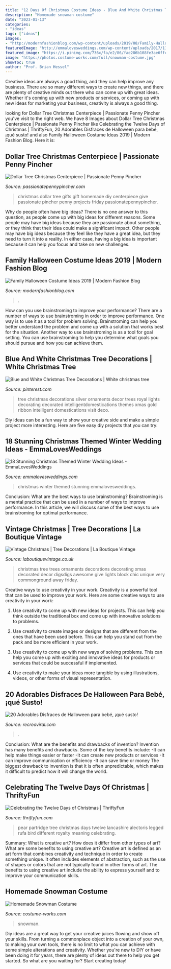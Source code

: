 ```yaml
---
title: "12 Days Of Christmas Costume Ideas - Blue And White Christmas Tree Decorations"
description: "Homemade snowman costume"
date: "2023-01-13"
categories:
- "ideas"
tags: ["ideas"]
images:
- "http://modernfashionblog.com/wp-content/uploads/2019/08/Family-Halloween-Costume-Ideas-2019-10.jpg"
featuredImage: "http://emmalovesweddings.com/wp-content/uploads/2017/11/christmas-wedding-ideas-for-winter-2017.jpg"
featured_image: "https://i.pinimg.com/736x/fa/e2/86/fae286b108fe3ae6ffcef1ee9adefd83.jpg"
image: "https://photos.costume-works.com/full/snowman-costume.jpg"
ShowToc: true
author: "Prof. Brian Hessel"
---
```



Creative ideas are always a good thing, and they can help improve any business. There are so many different ways to create new things, and there are plenty of creative minds out there who can come up with great ideas. Whether it's coming up with new products or services, or coming up with new ideas for marketing your business, creativity is always a good thing.

	

		
looking for Dollar Tree Christmas Centerpiece | Passionate Penny Pincher you've visit to the right web. We have 8 Images about Dollar Tree Christmas Centerpiece | Passionate Penny Pincher like Celebrating the Twelve Days of Christmas | ThriftyFun, 20 Adorables Disfraces de Halloween para bebé, ¡qué susto! and also Family Halloween Costume Ideas 2019 | Modern Fashion Blog. Here it is:
		
    
## Dollar Tree Christmas Centerpiece | Passionate Penny Pincher

<img loading=lazy src="http://passionatepennypincher.com/wp-content/uploads/2016/11/dollartreegiftstogive20163.jpg" onerror="this.onerror=null;this.src='https://tse2.mm.bing.net/th?id=OIP.sw6PIh0gvwlqbl7Ljc9qqgHaLH&amp;pid=15.1';" alt="Dollar Tree Christmas Centerpiece | Passionate Penny Pincher">

_Source: passionatepennypincher.com_

>christmas dollar tree gifts gift homemade diy centerpiece give passionate pincher penny projects friday passionatepennypincher. 

	

Why do people often have big ideas?
There is no one answer to this question, as people come up with big ideas for different reasons. Some people may have big ideas because they are passionate about something, or they think that their idea could make a significant impact. Other people may have big ideas because they feel like they have a great idea, but they need to turn it into a reality. In either case, having a big idea is important because it can help you focus and take on new challenges.

    
## Family Halloween Costume Ideas 2019 | Modern Fashion Blog

<img loading=lazy src="http://modernfashionblog.com/wp-content/uploads/2019/08/Family-Halloween-Costume-Ideas-2019-10.jpg" onerror="this.onerror=null;this.src='https://tse1.mm.bing.net/th?id=OIP.rUy3aABj0f1ara2KDHt6SAHaMi&amp;pid=15.1';" alt="Family Halloween Costume Ideas 2019 | Modern Fashion Blog">

_Source: modernfashionblog.com_

>. 

	

How can you use brainstroming to improve your performance?
There are a number of ways to use brainstroming in order to improve performance. One way is to use it as a tool for problem solving. Brainstroming can help you better understand the problem and come up with a solution that works best for the situation. Another way to use brainstroming is as a tool for goal setting. You can use brainstroming to help you determine what goals you should pursue and how you can achieve them.

    
## Blue And White Christmas Tree Decorations | White Christmas Tree

<img loading=lazy src="https://i.pinimg.com/736x/fa/e2/86/fae286b108fe3ae6ffcef1ee9adefd83.jpg" onerror="this.onerror=null;this.src='https://tse1.mm.bing.net/th?id=OIP.x21oZ6pmTqIr9VR3w9qXpwHaLg&amp;pid=15.1';" alt="Blue and White Christmas Tree Decorations | White christmas tree">

_Source: pinterest.com_

>tree christmas decorations silver ornaments decor trees royal lights decorating decorated intelligentdomestications themes xmas gold ribbon intelligent domestications visit deco. 

	

Diy ideas can be a fun way to show your creative side and make a simple project more interesting. Here are five easy diy projects that you can try: 

    
## 18 Stunning Christmas Themed Winter Wedding Ideas - EmmaLovesWeddings

<img loading=lazy src="http://emmalovesweddings.com/wp-content/uploads/2017/11/christmas-wedding-ideas-for-winter-2017.jpg" onerror="this.onerror=null;this.src='https://tse3.mm.bing.net/th?id=OIP.JZJkzVijCHfXu7Fv4-3QBAHaVe&amp;pid=15.1';" alt="18 Stunning Christmas Themed Winter Wedding Ideas - EmmaLovesWeddings">

_Source: emmalovesweddings.com_

>christmas winter themed stunning emmalovesweddings. 

	

Conclusion: What are the best ways to use brainstroming?
Brainstroming is a mental practice that can be used in a number of ways to improve performance. In this article, we will discuss some of the best ways to use brainstroming for optimal performance.

    
## Vintage Christmas | Tree Decorations | La Boutique Vintage

<img loading=lazy src="http://www.laboutiquevintage.co.uk/blog/wp-content/uploads/2013/11/vintage-christmas-tree-20.jpg" onerror="this.onerror=null;this.src='https://tse2.mm.bing.net/th?id=OIP.nLGfAiX4pm-woZqtPxSETwAAAA&amp;pid=15.1';" alt="Vintage Christmas | Tree Decorations | La Boutique Vintage">

_Source: laboutiquevintage.co.uk_

>christmas tree trees ornaments decorations decorating xmas decorated decor digsdigs awesome give lights block chic unique very commonground away friday. 

	

Creative ways to use creativity in your work.
Creativity is a powerful tool that can be used to improve your work. Here are some creative ways to use creativity in your work:
1. Use creativity to come up with new ideas for projects. This can help you think outside the traditional box and come up with innovative solutions to problems.

2. Use creativity to create images or designs that are different from the ones that have been used before. This can help you stand out from the pack and be more efficient in your work.

3. Use creativity to come up with new ways of solving problems. This can help you come up with exciting and innovative ideas for products or services that could be successful if implemented.

4. Use creativity to make your ideas more tangible by using illustrations, videos, or other forms of visual representation.

    
## 20 Adorables Disfraces De Halloween Para Bebé, ¡qué Susto!

<img loading=lazy src="https://www.recreoviral.com/wp-content/uploads/2016/10/Untitled-1-1.jpg" onerror="this.onerror=null;this.src='https://tse1.mm.bing.net/th?id=OIP.hhMVU-I_y5zpPyFWWMPFIwAAAA&amp;pid=15.1';" alt="20 Adorables Disfraces de Halloween para bebé, ¡qué susto!">

_Source: recreoviral.com_

>. 

	

Conclusion: What are the benefits and drawbacks of invention?
Invention has many benefits and drawbacks. Some of the key benefits include: 
-It can help make things easier or faster 
-It can create new products or services 
-It can improve communication or efficiency 
-It can save time or money 
The biggest drawback to invention is that it is often unpredictable, which makes it difficult to predict how it will change the world.

    
## Celebrating The Twelve Days Of Christmas | ThriftyFun

<img loading=lazy src="https://img.thrfun.com/img/079/325/partridge_in_a_pear_tree_l6.jpg" onerror="this.onerror=null;this.src='https://tse4.mm.bing.net/th?id=OIP.o1dAPxkB_oYSyJXL_iSvIQHaJ4&amp;pid=15.1';" alt="Celebrating the Twelve Days of Christmas | ThriftyFun">

_Source: thriftyfun.com_

>pear partridge tree christmas days twelve lancashire alectoris legged rufa bird different royalty meaning celebrating. 

	

Summary: What is creative art? How does it differ from other types of art? What are some benefits to using creative art?
Creative art is defined as an art form that combines creativity and technique in order to create something unique. It often includes elements of abstraction, such as the use of shapes or colors that are not typically found in other forms of art. The benefits to using creative art include the ability to express yourself and to improve your communication skills.

    
## Homemade Snowman Costume

<img loading=lazy src="https://photos.costume-works.com/full/snowman-costume.jpg" onerror="this.onerror=null;this.src='https://tse2.mm.bing.net/th?id=OIP.VIDMBqRzbLbkYcjGW47S-gHaJ3&amp;pid=15.1';" alt="Homemade Snowman Costume">

_Source: costume-works.com_

>snowman. 

	

Diy ideas are a great way to get your creative juices flowing and show off your skills. From turning a commonplace object into a creation of your own, to making your own tools, there is no limit to what you can achieve with some simple alterations and creativity. Whether you're new to DIY or have been doing it for years, there are plenty of ideas out there to help you get started. So what are you waiting for? Start creating today!

